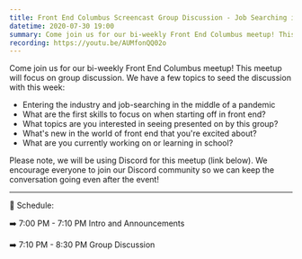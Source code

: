 ```yaml
---
title: Front End Columbus Screencast Group Discussion - Job Searching in a Pandemic
datetime: 2020-07-30 19:00
summary: Come join us for our bi-weekly Front End Columbus meetup! This meetup will focus on group discussion.
recording: https://youtu.be/AUMfonQQ02o
---
```

<page-paragraph>
Come join us for our bi-weekly Front End Columbus meetup! This meetup will focus on group discussion. We have a few topics to seed the discussion with this week:
</page-paragraph>

- Entering the industry and job-searching in the middle of a pandemic
- What are the first skills to focus on when starting off in front end?
- What topics are you interested in seeing presented on by this group?
- What's new in the world of front end that you're excited about?
- What are you currently working on or learning in school?
<page-paragraph>
Please note, we will be using Discord for this meetup (link below). We encourage everyone to join our Discord community so we can keep the conversation going even after the event!
</page-paragraph>

--- 
<page-header2>
📅 Schedule:
</page-header2>

➡️ 7:00 PM - 7:10 PM
Intro and Announcements

➡️ 7:10 PM - 8:30 PM
Group Discussion
